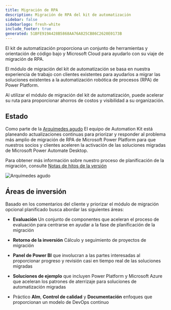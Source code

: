 ```yaml
---
title: Migración de RPA
description: Migración de RPA del kit de automatización
sidebar: false
sidebarlogo: fresh-white
include_footer: true
generated: 51BFE919A428B5868AA76A825CB86C2620E0173B
---
```


El kit de automatización proporciona un conjunto de herramientas y orientación de código bajo y Microsoft Cloud para ayudarlo con su viaje de migración de RPA.

El módulo de migración del kit de automatización se basa en nuestra experiencia de trabajo con clientes existentes para ayudarlos a migrar las soluciones existentes a la automatización robótica de procesos (RPA) de Power Platform.

Al utilizar el módulo de migración del kit de automatización, puede acelerar su ruta para proporcionar ahorros de costos y visibilidad a su organización.

## Estado

Como parte de la [Arquímedes agudo](/es/releases/november-2022) El equipo de Automation Kit está planeando actualizaciones continuas para priorizar y responder al problema más amplio de migración de RPA de Microsoft Power Platform para que nuestros socios y clientes aceleren la activación de las soluciones migradas de Microsoft Power Automate Desktop.

Para obtener más información sobre nuestro proceso de planificación de la migración, consulte [Notas de hitos de la versión](/es/releases/milestones)

![Arquímedes agudo](/images/sharp-archimedies.png)

## Áreas de inversión

Basado en los comentarios del cliente y priorizar el módulo de migración opcional planificado busca abordar las siguientes áreas:

- **Evaluación** Un conjunto de componentes que aceleran el proceso de evaluación para centrarse en ayudar a la fase de planificación de la migración

- **Retorno de la inversión** Cálculo y seguimiento de proyectos de migración

- **Panel de Power BI** que involucran a las partes interesadas al proporcionar progreso y revisión casi en tiempo real de las soluciones migradas

- **Soluciones de ejemplo** que incluyen Power Platform y Microsoft Azure que aceleran los patrones de aterrizaje para soluciones de automatización migradas

- Práctico **Alm**, **Control de calidad** y **Documentación** enfoques que proporcionan un modelo de DevOps continuo
